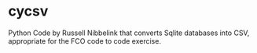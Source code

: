 cycsv
=====

Python Code by Russell Nibbelink that converts Sqlite databases into CSV, appropriate for the FCO code to code exercise.
